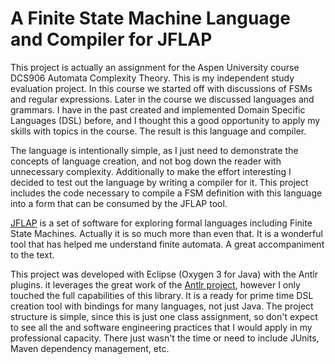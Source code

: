 # A Finite State Machine Language and Compiler for JFLAP

This project is actually an assignment for the Aspen University course DCS906 
Automata Complexity Theory.  This is my independent study evaluation project. 
In this course we started off with discussions of FSMs and regular expressions. 
Later in the course we discussed languages and grammars.  I have in the 
past created and implemented Domain Specific Languages (DSL) before, and I thought
this a good opportunity to apply my skills with topics in the course.  The result 
is this language and compiler.

The language is intentionally simple, as I just need to demonstrate the 
concepts of language creation, and not bog down the reader with unnecessary 
complexity.  Additionally to make the effort interesting I decided to 
test out the language by writing a compiler for it. This project includes the 
code necessary to compile a FSM definition with this language into a form
that can be consumed by the JFLAP tool.  

[JFLAP](https://www.jflap.org/) is a set of software for exploring formal languages 
including Finite State Machines.  Actually it is so much more than even that.  It is 
a wonderful tool that has helped me understand finite automata.  A great accompaniment 
to the text.

This project was developed with Eclipse (Oxygen 3 for Java) with the Antlr plugins. 
it leverages the great work of the [Antlr project](https://www.antlr.org/), however I only
touched the full capabilities of this library.  It is a ready for prime time DSL 
creation tool with bindings for many languages, not just Java.  The project structure 
is simple, since this is just one class assignment, so don't expect to see all the 
and software engineering practices that I would apply in my professional capacity.  There
just wasn't the time or need to include JUnits, Maven dependency management, etc.

